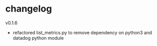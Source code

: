 # changelog
v0.1.6
- refactored list_metrics.py to remove dependency on python3 and datadog python module

